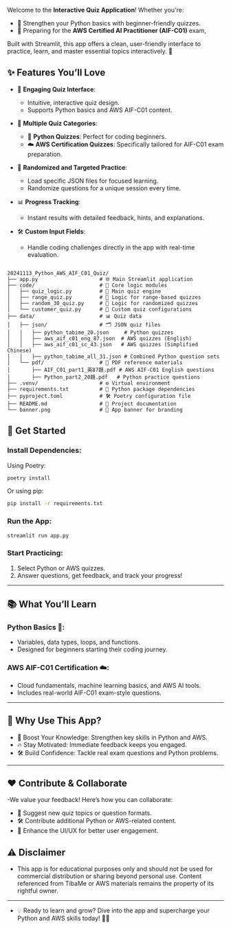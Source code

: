 Welcome to the **Interactive Quiz Application**! Whether you're:
- 🐍 Strengthen your Python basics with beginner-friendly quizzes.
- 🚀 Preparing for the **AWS Certified AI Practitioner (AIF-C01)** exam,  

Built with Streamlit, this app offers a clean, user-friendly interface to practice, learn, and master essential topics interactively. 🎯


## ✨ Features You’ll Love

- 🎯 **Engaging Quiz Interface**:
  - Intuitive, interactive quiz design.
  - Supports Python basics and AWS AIF-C01 content.

- 📂 **Multiple Quiz Categories**:
  - 🐍 **Python Quizzes**: Perfect for coding beginners.
  - ☁️ **AWS Certification Quizzes**: Specifically tailored for AIF-C01 exam preparation.

- 🔄 **Randomized and Targeted Practice**:
  - Load specific JSON files for focused learning.
  - Randomize questions for a unique session every time.

- 📊 **Progress Tracking**:
  - Instant results with detailed feedback, hints, and explanations.

- 🛠️ **Custom Input Fields**:
  - Handle coding challenges directly in the app with real-time evaluation.


```plaintext

20241113_Python_AWS_AIF_C01_Quiz/
├── app.py                    # 🌐 Main Streamlit application
├── code/                     # 🧩 Core logic modules
│   ├── quiz_logic.py         # 🚦 Main quiz engine
│   ├── range_quiz.py         # 🎯 Logic for range-based quizzes
│   ├── random_30_quiz.py     # 🔄 Logic for randomized quizzes
│   └── customer_quiz.py      # 🤝 Custom quiz configurations
├── data/                     # 📊 Quiz data
│   ├── json/                 # 🗂️ JSON quiz files
│   │   ├── python_tabime_20.json     # Python quizzes
│   │   ├── aws_aif_c01_eng_87.json  # AWS quizzes (English)
│   │   ├── aws_aif_c01_sc_43.json   # AWS quizzes (Simplified Chinese)
│   │   ├── python_tabime_all_31.json # Combined Python question sets
│   └── pdf/                  # 📄 PDF reference materials
│       ├── AIF_C01_part1_英87題.pdf # AWS AIF-C01 English questions
│       ├── Python_part2_20題.pdf   # Python practice questions
├── .venv/                    # ⚙️ Virtual environment
├── requirements.txt          # 📜 Python package dependencies
├── pyproject.toml            # 🛠️ Poetry configuration file
├── README.md                 # 📘 Project documentation
└── banner.png                # 🎨 App banner for branding

```

## 🚀 Get Started

### Install Dependencies:

Using Poetry:
```bash
poetry install
```
Or using pip:
```bash
pip install -r requirements.txt
```

### Run the App:
```bash
streamlit run app.py
```

### Start Practicing:

1. Select Python or AWS quizzes.
2. Answer questions, get feedback, and track your progress!

---

## 📚 What You’ll Learn

### Python Basics 🐍:
- Variables, data types, loops, and functions.
- Designed for beginners starting their coding journey.

### AWS AIF-C01 Certification ☁️:
- Cloud fundamentals, machine learning basics, and AWS AI tools.
- Includes real-world AIF-C01 exam-style questions.

---

## 🌟 Why Use This App?

- 🧠 Boost Your Knowledge: Strengthen key skills in Python and AWS.
- 🔥 Stay Motivated: Immediate feedback keeps you engaged.
- 🛠️ Build Confidence: Tackle real exam questions and Python problems.

---

## ❤️ Contribute & Collaborate
-We value your feedback! Here’s how you can collaborate:

- 📝 Suggest new quiz topics or question formats.
- 🛠️ Contribute additional Python or AWS-related content.
- 🌟 Enhance the UI/UX for better user engagement.

## ⚠️ Disclaimer
- This app is for educational purposes only and should not be used for commercial distribution or sharing beyond personal use. Content referenced from TibaMe or AWS materials remains the property of its rightful owner.

---


- 💡 Ready to learn and grow? Dive into the app and supercharge your Python and AWS skills today! 🚀✨

